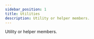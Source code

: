 ```yaml
---
sidebar_position: 1
title: Utilities
description: Utility or helper members.
---
```


Utility or helper members.
